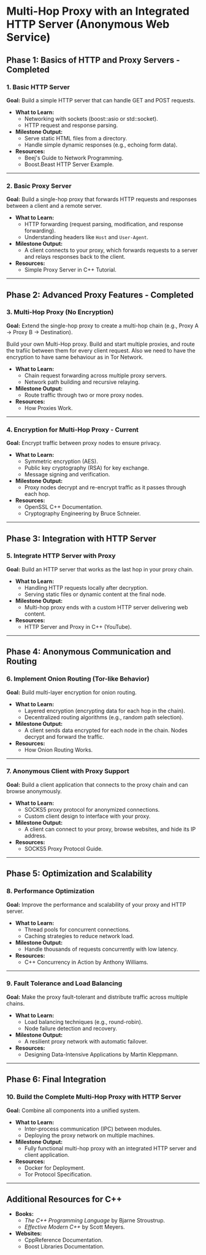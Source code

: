 # Multi-Hop Proxy with an Integrated HTTP Server (Anonymous Web Service)

## Phase 1: Basics of HTTP and Proxy Servers - Completed

### **1. Basic HTTP Server**

**Goal:** Build a simple HTTP server that can handle GET and POST requests.

- **What to Learn:**
  - Networking with sockets (boost::asio or std::socket).
  - HTTP request and response parsing.
- **Milestone Output:**
  - Serve static HTML files from a directory.
  - Handle simple dynamic responses (e.g., echoing form data).
- **Resources:**
  - Beej's Guide to Network Programming.
  - Boost.Beast HTTP Server Example.

---

### **2. Basic Proxy Server**

**Goal:** Build a single-hop proxy that forwards HTTP requests and responses between a client and a remote server.

- **What to Learn:**
  - HTTP forwarding (request parsing, modification, and response forwarding).
  - Understanding headers like `Host` and `User-Agent`.
- **Milestone Output:**
  - A client connects to your proxy, which forwards requests to a server and relays responses back to the client.
- **Resources:**
  - Simple Proxy Server in C++ Tutorial.

---

## Phase 2: Advanced Proxy Features - Completed

### **3. Multi-Hop Proxy (No Encryption)**

**Goal:** Extend the single-hop proxy to create a multi-hop chain (e.g., Proxy A → Proxy B → Destination).

Build your own Multi-Hop proxy.
Build and start multiple proxies, and route the trafiic between them for every client request.
Also we need to have the encryption to have same behaviour as in Tor Network.

- **What to Learn:**
  - Chain request forwarding across multiple proxy servers.
  - Network path building and recursive relaying.
- **Milestone Output:**
  - Route traffic through two or more proxy nodes.
- **Resources:**
  - How Proxies Work.

---

### **4. Encryption for Multi-Hop Proxy** - Current 

**Goal:** Encrypt traffic between proxy nodes to ensure privacy.

- **What to Learn:**
  - Symmetric encryption (AES).
  - Public key cryptography (RSA) for key exchange.
  - Message signing and verification.
- **Milestone Output:**
  - Proxy nodes decrypt and re-encrypt traffic as it passes through each hop.
- **Resources:**
  - OpenSSL C++ Documentation.
  - Cryptography Engineering by Bruce Schneier.

---

## Phase 3: Integration with HTTP Server

### **5. Integrate HTTP Server with Proxy**

**Goal:** Build an HTTP server that works as the last hop in your proxy chain.

- **What to Learn:**
  - Handling HTTP requests locally after decryption.
  - Serving static files or dynamic content at the final node.
- **Milestone Output:**
  - Multi-hop proxy ends with a custom HTTP server delivering web content.
- **Resources:**
  - HTTP Server and Proxy in C++ (YouTube).

---

## Phase 4: Anonymous Communication and Routing

### **6. Implement Onion Routing (Tor-like Behavior)**

**Goal:** Build multi-layer encryption for onion routing.

- **What to Learn:**
  - Layered encryption (encrypting data for each hop in the chain).
  - Decentralized routing algorithms (e.g., random path selection).
- **Milestone Output:**
  - A client sends data encrypted for each node in the chain. Nodes decrypt and forward the traffic.
- **Resources:**
  - How Onion Routing Works.

---

### **7. Anonymous Client with Proxy Support**

**Goal:** Build a client application that connects to the proxy chain and can browse anonymously.

- **What to Learn:**
  - SOCKS5 proxy protocol for anonymized connections.
  - Custom client design to interface with your proxy.
- **Milestone Output:**
  - A client can connect to your proxy, browse websites, and hide its IP address.
- **Resources:**
  - SOCKS5 Proxy Protocol Guide.

---

## Phase 5: Optimization and Scalability

### **8. Performance Optimization**

**Goal:** Improve the performance and scalability of your proxy and HTTP server.

- **What to Learn:**
  - Thread pools for concurrent connections.
  - Caching strategies to reduce network load.
- **Milestone Output:**
  - Handle thousands of requests concurrently with low latency.
- **Resources:**
  - C++ Concurrency in Action by Anthony Williams.

---

### **9. Fault Tolerance and Load Balancing**

**Goal:** Make the proxy fault-tolerant and distribute traffic across multiple chains.

- **What to Learn:**
  - Load balancing techniques (e.g., round-robin).
  - Node failure detection and recovery.
- **Milestone Output:**
  - A resilient proxy network with automatic failover.
- **Resources:**
  - Designing Data-Intensive Applications by Martin Kleppmann.

---

## Phase 6: Final Integration

### **10. Build the Complete Multi-Hop Proxy with HTTP Server**

**Goal:** Combine all components into a unified system.

- **What to Learn:**
  - Inter-process communication (IPC) between modules.
  - Deploying the proxy network on multiple machines.
- **Milestone Output:**
  - Fully functional multi-hop proxy with an integrated HTTP server and client application.
- **Resources:**
  - Docker for Deployment.
  - Tor Protocol Specification.

---

## Additional Resources for C++

- **Books:**
  - _The C++ Programming Language_ by Bjarne Stroustrup.
  - _Effective Modern C++_ by Scott Meyers.
- **Websites:**
  - CppReference Documentation.
  - Boost Libraries Documentation.
